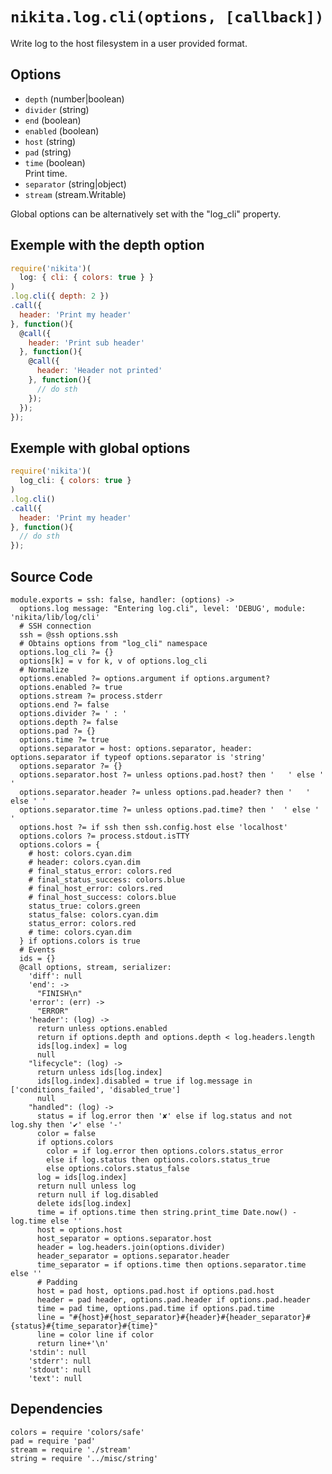
# `nikita.log.cli(options, [callback])`

Write log to the host filesystem in a user provided format.

## Options

* `depth` (number|boolean)    
* `divider` (string)    
* `end` (boolean)    
* `enabled` (boolean)    
* `host` (string)    
* `pad` (string)    
* `time` (boolean)    
  Print time.   
* `separator` (string|object)    
* `stream` (stream.Writable)  

Global options can be alternatively set with the "log_cli" property.

## Exemple with the depth option

```js
require('nikita')(
  log: { cli: { colors: true } }
)
.log.cli({ depth: 2 })
.call({
  header: 'Print my header'
}, function(){
  @call({
    header: 'Print sub header'
  }, function(){
    @call({
      header: 'Header not printed'
    }, function(){
      // do sth
    });
  });
});
```

## Exemple with global options

```js
require('nikita')(
  log_cli: { colors: true }
)
.log.cli()
.call({
  header: 'Print my header'
}, function(){
  // do sth
});
```

## Source Code

    module.exports = ssh: false, handler: (options) ->
      options.log message: "Entering log.cli", level: 'DEBUG', module: 'nikita/lib/log/cli'
      # SSH connection
      ssh = @ssh options.ssh
      # Obtains options from "log_cli" namespace
      options.log_cli ?= {}
      options[k] = v for k, v of options.log_cli
      # Normalize
      options.enabled ?= options.argument if options.argument?
      options.enabled ?= true
      options.stream ?= process.stderr
      options.end ?= false
      options.divider ?= ' : '
      options.depth ?= false
      options.pad ?= {}
      options.time ?= true
      options.separator = host: options.separator, header: options.separator if typeof options.separator is 'string'
      options.separator ?= {}
      options.separator.host ?= unless options.pad.host? then '   ' else ' '
      options.separator.header ?= unless options.pad.header? then '   ' else ' '
      options.separator.time ?= unless options.pad.time? then '  ' else ' '
      options.host ?= if ssh then ssh.config.host else 'localhost'
      options.colors ?= process.stdout.isTTY
      options.colors = {
        # host: colors.cyan.dim
        # header: colors.cyan.dim
        # final_status_error: colors.red
        # final_status_success: colors.blue
        # final_host_error: colors.red
        # final_host_success: colors.blue
        status_true: colors.green
        status_false: colors.cyan.dim
        status_error: colors.red
        # time: colors.cyan.dim
      } if options.colors is true
      # Events
      ids = {}
      @call options, stream, serializer:
        'diff': null
        'end': ->
          "FINISH\n"
        'error': (err) ->
          "ERROR"
        'header': (log) ->
          return unless options.enabled
          return if options.depth and options.depth < log.headers.length
          ids[log.index] = log
          null
        "lifecycle": (log) ->
          return unless ids[log.index]
          ids[log.index].disabled = true if log.message in ['conditions_failed', 'disabled_true']
          null
        "handled": (log) ->
          status = if log.error then '✘' else if log.status and not log.shy then '✔' else '-'
          color = false
          if options.colors
            color = if log.error then options.colors.status_error
            else if log.status then options.colors.status_true
            else options.colors.status_false
          log = ids[log.index]
          return null unless log
          return null if log.disabled
          delete ids[log.index]
          time = if options.time then string.print_time Date.now() - log.time else ''
          host = options.host
          host_separator = options.separator.host
          header = log.headers.join(options.divider)
          header_separator = options.separator.header
          time_separator = if options.time then options.separator.time else ''
          # Padding
          host = pad host, options.pad.host if options.pad.host
          header = pad header, options.pad.header if options.pad.header
          time = pad time, options.pad.time if options.pad.time
          line = "#{host}#{host_separator}#{header}#{header_separator}#{status}#{time_separator}#{time}"
          line = color line if color
          return line+'\n'
        'stdin': null
        'stderr': null
        'stdout': null
        'text': null

## Dependencies

    colors = require 'colors/safe'
    pad = require 'pad'
    stream = require './stream'
    string = require '../misc/string'
